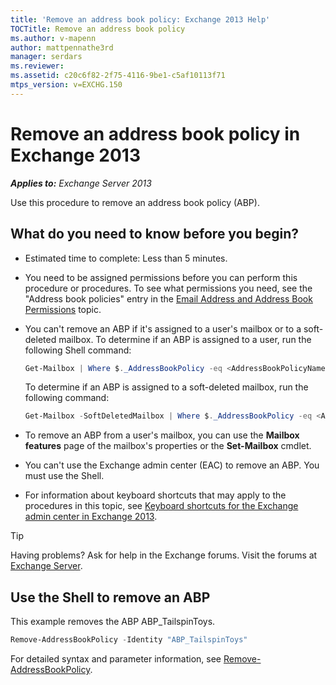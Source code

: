```yaml
---
title: 'Remove an address book policy: Exchange 2013 Help'
TOCTitle: Remove an address book policy
ms.author: v-mapenn
author: mattpennathe3rd
manager: serdars
ms.reviewer:
ms.assetid: c20c6f82-2f75-4116-9be1-c5af10113f71
mtps_version: v=EXCHG.150
---
```


# Remove an address book policy in Exchange 2013

_**Applies to:** Exchange Server 2013_

Use this procedure to remove an address book policy (ABP).

## What do you need to know before you begin?

- Estimated time to complete: Less than 5 minutes.

- You need to be assigned permissions before you can perform this procedure or procedures. To see what permissions you need, see the "Address book policies" entry in the [Email Address and Address Book Permissions](https://technet.microsoft.com/library/1c1de09d-16ef-4424-9bfb-eb7edffbc8c2.aspx) topic.

- You can't remove an ABP if it's assigned to a user's mailbox or to a soft-deleted mailbox. To determine if an ABP is assigned to a user, run the following Shell command:

  ```powershell
  Get-Mailbox | Where $._AddressBookPolicy -eq <AddressBookPolicyName>
  ```

  To determine if an ABP is assigned to a soft-deleted mailbox, run the following command:

  ```powershell
  Get-Mailbox -SoftDeletedMailbox | Where $._AddressBookPolicy -eq <AddressBookPolicyName>
  ```

- To remove an ABP from a user's mailbox, you can use the **Mailbox features** page of the mailbox's properties or the **Set-Mailbox** cmdlet.

- You can't use the Exchange admin center (EAC) to remove an ABP. You must use the Shell.

- For information about keyboard shortcuts that may apply to the procedures in this topic, see [Keyboard shortcuts for the Exchange admin center in Exchange 2013](keyboard-shortcuts-in-the-exchange-admin-center-2013-help.md).

> [!TIP]
> Having problems? Ask for help in the Exchange forums. Visit the forums at [Exchange Server](https://go.microsoft.com/fwlink/p/?linkId=60612).

## Use the Shell to remove an ABP

This example removes the ABP ABP_TailspinToys.

```powershell
Remove-AddressBookPolicy -Identity "ABP_TailspinToys"
```

For detailed syntax and parameter information, see [Remove-AddressBookPolicy](https://docs.microsoft.com/powershell/module/exchange/email-addresses-and-address-books/remove-addressbookpolicy).
